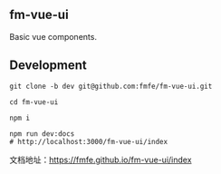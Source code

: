 ## fm-vue-ui
Basic vue components.

## Development

```
git clone -b dev git@github.com:fmfe/fm-vue-ui.git

cd fm-vue-ui

npm i

npm run dev:docs
# http://localhost:3000/fm-vue-ui/index
```

文档地址：https://fmfe.github.io/fm-vue-ui/index